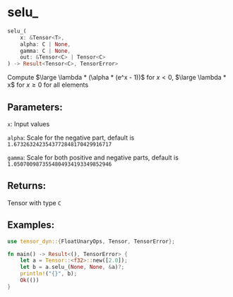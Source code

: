 # selu_
```rust
selu_(
    x: &Tensor<T>, 
    alpha: C | None, 
    gamma: C | None,
    out: &Tensor<C> | Tensor<C>
) -> Result<Tensor<C>, TensorError>
```
Compute $\large \lambda * (\alpha * (e^x - 1))$ for $x < 0$, $\large \lambda * x$ for $x \geq 0$ for all elements

## Parameters:
`x`: Input values

`alpha`: Scale for the negative part, default is `1.6732632423543772848170429916717`

`gamma`: Scale for both positive and negative parts, default is `1.0507009873554804934193349852946`

## Returns:
Tensor with type `C`

## Examples:
```rust
use tensor_dyn::{FloatUnaryOps, Tensor, TensorError};

fn main() -> Result<(), TensorError> {
    let a = Tensor::<f32>::new([2.0]);
    let b = a.selu_(None, None, &a)?;
    println!("{}", b);
    Ok(())
}
```